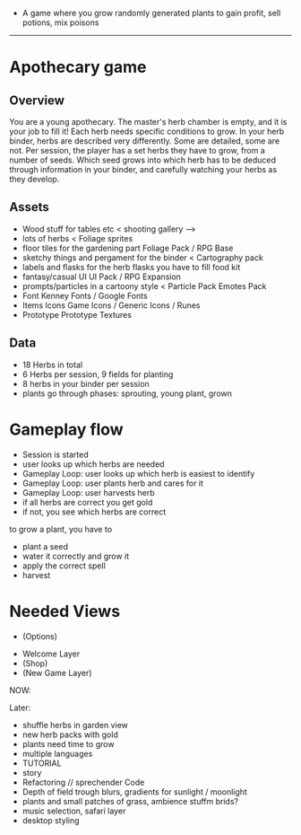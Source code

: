 <!-- - Gardening
- Money
- Business / Buildings
- Grow -->

<!-- - Eco Dungeon, a player grows his own dungeon as a hedge maze -->
<!-- - DunGen, a dungeon crawler that plays with generations of adventurers growing up -->
<!-- - Kenneygotchi, a game where you feed a randomly generated montster and watch it grow up -->
- A game where you grow randomly generated plants to gain profit, sell potions, mix poisons
<!-- - Game where you grow chilis and learn some useful stuff about them along the way -->
<!-- - Game where you let people roll snowballs to create the biggest snowman imaginable -->

___

<!-- You are a young apprentice to a master apothecary. Your job is to grow herbs, harvest them and sell them to customers.
the customers tell you what they want to do, you look up what they need for that, and then grow and sell it to them.

Recipes list ingredients, ingredients are listed in a dictionary by their properties looks and name, seeds are listed by looka.

over time, the player has choice between sets of different contracts. depending on which get fulfilled, the story is advanced.

contracts per chapter?
number of alignments?

after completing a chapter, a timeskip happens. apprentice -> apothecary -> master apothecary -->

# Apothecary game

## Overview

You are a young apothecary. The master's herb chamber is empty, and it is your job to fill it!
Each herb needs specific conditions to grow. In your herb binder, herbs are described very differently.
Some are detailed, some are not. Per session, the player has a set herbs they have to grow, from a number of seeds.
Which seed grows into which herb has to be deduced through information in your binder, and carefully watching your herbs as they develop.

## Assets
- Wood stuff for tables etc < shooting gallery -->
- lots of herbs < Foliage sprites
- floor tiles for the gardening part Foliage Pack / RPG Base
- sketchy things and pergament for the binder < Cartography pack
- labels and flasks for the herb flasks you have to fill food kit
- fantasy/casual UI UI Pack / RPG Expansion
- prompts/particles in a cartoony style < Particle Pack Emotes Pack
- Font  Kenney Fonts / Google Fonts
- Items Icons Game Icons / Generic Icons / Runes
- Prototype Prototype Textures

## Data
- 18 Herbs in total
- 6 Herbs per session, 9 fields for planting
- 8 herbs in your binder per session
- plants go through phases: sprouting, young plant, grown

# Gameplay flow
- Session is started
- user looks up which herbs are needed
- Gameplay Loop: user looks up which herb is easiest to identify
- Gameplay Loop: user plants herb and cares for it
- Gameplay Loop: user harvests herb
- if all herbs are correct you get gold
- if not, you see which herbs are correct

to grow a plant, you have to
  - plant a seed
  - water it correctly and grow it
  - apply the correct spell
  - harvest
# Needed Views
<!-- - splash kenneyjam -->
<!-- - main menu -->
<!-- - garden -->
<!-- - Identified herbs -->
<!-- - almanach -->
- (Options)
<!-- - How to play -->
<!-- - Win -->
- Welcome Layer
- (Shop)
- (New Game Layer)

NOW:
<!-- - More Herbs -->
<!-- - Herb / Garden graphics -->
<!-- - consistently english -->
<!-- - Logo? -->

Later:
- shuffle herbs in garden view
- new herb packs with gold
- plants need time to grow
- multiple languages
- TUTORIAL
- story
- Refactoring // sprechender Code
- Depth of field trough blurs, gradients for sunlight / moonlight
- plants and small patches of grass, ambience stuffm brids?
- music selection, safari layer
- desktop styling